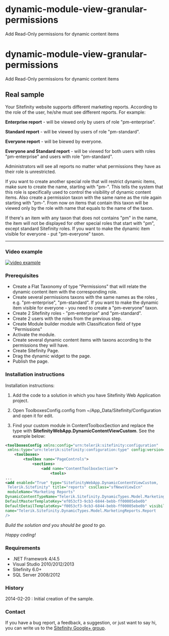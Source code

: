 dynamic-module-view-granular-permissions
========================================

Add Read-Only permissions for dynamic content items

dynamic-module-view-granular-permissions
========================================

Add Read-Only permissions for dynamic content items

## Real sample

Your Sitefinity website supports different marketing reports. According to the role of the user, he/she must see different reports. For example:

**Enterprise report** - will be viewed only by users of role "pm-enterprise". 

**Standard report** - will be viewed by users of role "pm-standard".

**Everyone report** - will be biewed by everyone.

**Everyone and Standard report** - will be viewed for both users with roles "pm-enterprise" and users with role "pm-standard". 

Administrators will see all reports no matter what permissions they have as their role is unrestricted.

If you want to create another special role that will restrict dynamic items, make sure to create the name, starting  with "pm-". This tells the system that this role is specifically used to control the visibility of dynamic content items. Also create a permission taxon with the same name as the role again starting with "pm-". From now on items that contain this taxon will be viewed only by the role with name that equals to the name of the taxon.

If there's an item with any taxon that does not contains "pm" in the name, the item will not be displayed for other special roles that start with "pm", except standard Sitefinity roles. If you want to make the dynamic item visible for everyone - put "pm-everyone" taxon.

------

### Video example
 
[![video example](http://content.screencast.com/users/Veronica_Milcheva/folders/Default/media/3b2519ab-b235-4137-b1e4-fe5577cf212b/image.png)](http://www.screencast.com/t/2eTLJrMeG)


### Prerequisites

* Create a Flat Taxonomy of type "Permissions" that will relate the dynamic content item with the corresponding role. 
* Create several permissions taxons with the same names as the roles , e.g. "pm-enterprise", "pm-standard". If you want to make the dynamic item visible for everyone - you need to create a "pm-everyone" taxon. 
* Create 2 Sitefinity roles - "pm-enterprise" and "pm-standard".
* Create 2 users with the roles from the previous step.
* Create Module builder module with Classification field of type "Permissions"
* Activate the module.
* Create several dynamic content items with taxons according to the permissions they will have.
* Create Sitefinity Page.
* Drag the dynamic widget to the page.
* Publish the page. 

### Installation instructions

Installation instructions:

1. Add the code to a solution in which you have Sitefinity Web Application project.

2. Open ToolboxesConfig.config from ~/App_Data/Sitefinity/Configuration and open it for edit.

3. Find your custom module in ContentToolboxSection and replace the type with **SitefinityWebApp.DynamicContentViewCustom**. See the example below:

```xml
<toolboxesConfig xmlns:config="urn:telerik:sitefinity:configuration"
 xmlns:type="urn:telerik:sitefinity:configuration:type" config:version="6.X.XXXX.0">
	<toolboxes>
		<toolbox name="PageControls">
			<sections>
				<add name="ContentToolboxSection">
					<tools>
...
<add enabled="True" type="SitefinityWebApp.DynamicContentViewCustom,
 Telerik.Sitefinity" title="reports" cssClass="sfNewsViewIcn"
 moduleName="Marketing Reports" 
DynamicContentTypeName="Telerik.Sitefinity.DynamicTypes.Model.MarketingReports.Report" 
DefaultMasterTemplateKey="ef053cf3-9cb3-6844-bebb-ff00005ebe0b" 
DefaultDetailTemplateKey="f0053cf3-9cb3-6844-bebb-ff00005ebe0b" visibilityMode="None" 
name="Telerik.Sitefinity.DynamicTypes.Model.MarketingReports.Report
/>

```





*Build the solution and you should be good to go.*

*Happy coding!*

### Requirements

* .NET Framework 4/4.5
* Visual Studio 2010/2012/2013
* Sitefinity 6.0+
* SQL Server 2008/2012

### History

2014-02-20 : Initial creation of the sample.

### Contact

If you have a bug report, a feedback, a suggestion, or just want to say hi, you can write us to the [Sitefinity Google+ group](https://plus.google.com/communities/101682685148530961591).
